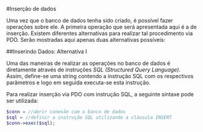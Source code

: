#Inserção de dados

Uma vez que o banco de dados tenha sido criado, é possível fazer operações sobre ele. A primeira operação que será apresentada aqui é a de inserção. Existem diferentes alternativas para realizar tal procedimento via PDO. Serão mostradas aqui apenas duas alternativas possíveis:

##Inserindo Dados: Alternativa I

Uma das maneiras de realizar as operações no banco de dados é diretamente através de instruções *SQL (Structured Query Language)*. Assim, define-se uma string contendo a instrução SQL com os respectivos parâmetros e logo em seguida executa-se esta instrução. 

Para realizar inserção via PDO com instrução SQL, a seguinte sintaxe pode ser utilizada:

```php
$conn = //abrir conexão com o banco de dados
$sql = //definir a instrução SQL utilizando a cláusula INSERT
$conn->exec($sql);
```

